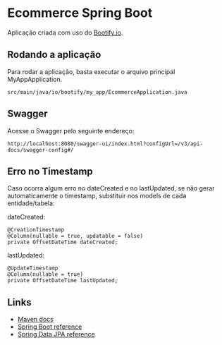 # Ecommerce Spring Boot

Aplicação criada com uso do [Bootify.io](https://bootify.io/next-steps/).

## Rodando a aplicação

Para rodar a aplicação, basta executar o arquivo principal MyAppApplication.

    src/main/java/io/bootify/my_app/EcommerceApplication.java

## Swagger

Acesse o Swagger pelo seguinte endereço:

    http://localhost:8080/swagger-ui/index.html?configUrl=/v3/api-docs/swagger-config#/

## Erro no Timestamp

Caso ocorra algum erro no dateCreated e no lastUpdated, se não gerar automaticamente o timestamp, substituir nos models de cada entidade/tabela:

dateCreated:

    @CreationTimestamp
    @Column(nullable = true, updatable = false)
    private OffsetDateTime dateCreated;

lastUpdated:

    @UpdateTimestamp
    @Column(nullable = true)
    private OffsetDateTime lastUpdated;

## Links

* [Maven docs](https://maven.apache.org/guides/index.html)
* [Spring Boot reference](https://docs.spring.io/spring-boot/docs/current/reference/htmlsingle/)
* [Spring Data JPA reference](https://docs.spring.io/spring-data/jpa/docs/current/reference/html/)  
